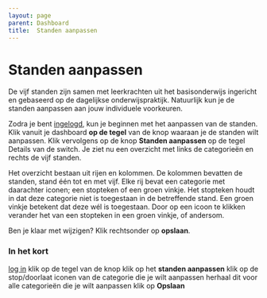 ```yaml
---
layout: page
parent: Dashboard
title:  Standen aanpassen 
---
```


# Standen aanpassen

De vijf standen zijn samen met leerkrachten uit het basisonderwijs ingericht en gebaseerd op de dagelijkse onderwijspraktijk. Natuurlijk kun je de standen aanpassen aan jouw individuele voorkeuren.

Zodra je bent [ingelogd](https://admin.myndr.net/auth/login-admin), kun je beginnen met het aanpassen van de standen. Klik vanuit je dashboard **op de tegel** van de knop waaraan je de standen wilt aanpassen. Klik vervolgens op de knop **Standen aanpassen** op de tegel Details van de switch. Je ziet nu een overzicht met links de categorieën en rechts de vijf standen.

Het overzicht bestaan uit rijen en kolommen. De kolommen bevatten de standen, stand één tot en met vijf. Elke rij bevat een categorie met daarachter iconen; een stopteken of een groen vinkje. Het stopteken houdt in dat deze categorie niet is toegestaan in de betreffende stand. Een groen vinkje betekent dat deze wél is toegestaan.
Door op een icoon te klikken verander het van een stopteken in een groen vinkje, of andersom. 

Ben je klaar met wijzigen? Klik rechtsonder op **opslaan**.

### In het kort
[log in](https://admin.myndr.net/auth/login-admin)
klik op de tegel van de knop
klik op het **standen aanpassen**
klik op de stop/doorlaat iconen van de categorie die je wilt aanpassen
herhaal dit voor alle categorieën die je wilt aanpassen
klik op **Opslaan** 


